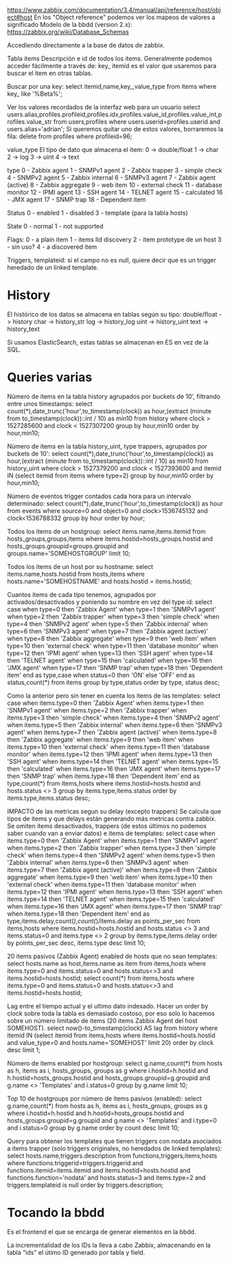 https://www.zabbix.com/documentation/3.4/manual/api/reference/host/object#host
  En los "Object reference" podemos ver los mapeos de valores a significado
Modelo de la bbdd (version 2.x): https://zabbix.org/wiki/Database_Schemas

Accediendo directamente a la base de datos de zabbix.

Tabla items
Descripción e id de todos los items.
Generalmente podemos acceder fácilmente a través de: key_
itemid es el valor que usaremos para buscar el item en otras tablas.

Buscar por una key:
select itemid,name,key_,value_type from items where key_ like '%Beta%';

Ver los valores recordados de la interfaz web para un usuario
select users.alias,profiles.profileid,profiles.idx,profiles.value_id,profiles.value_int,profiles.value_str from users,profiles where users.userid=profiles.userid and users.alias='adrian';
Si queremos quitar uno de estos valores, borraremos la fila:
delete from profiles where profileid=96;


value_type
El tipo de dato que almacena el item:
 0 -> double/float
 1 -> char
 2 -> log
 3 -> uint
 4 -> text


type
0 - Zabbix agent
1 - SNMPv1 agent
2 - Zabbix trapper
3 - simple check
4 - SNMPv2 agent
5 - Zabbix internal
6 - SNMPv3 agent
7 - Zabbix agent (active)
8 - Zabbix aggregate
9 - web item
10 - external check
11 - database monitor
12 - IPMI agent
13 - SSH agent
14 - TELNET agent
15 - calculated
16 - JMX agent
17 - SNMP trap
18 - Dependent item

Status
0 - enabled
1 - disabled
3 - template (para la tabla hosts)

State
0 - normal
1 - not supported

Flags:
0 - a plain item
1 - items lld discovery
2 - item prototype de un host
3 - sin uso?
4 - a discovered item

Triggers, templateid: si el campo no es null, quiere decir que es un trigger heredado de un linked template.


# History
El histórico de los datos se almacena en tablas según su tipo:
double/float -> history
char         -> history_str
log          -> history_log
uint         -> history_uint
text         -> history_text

Si usamos ElasticSearch, estas tablas se almacenan en ES en vez de la SQL.


# Queries varias
Número de items en la tabla history agrupados por buckets de 10', filtrando entre unos timestamps:
select count(*),date_trunc('hour',to_timestamp(clock)) as hour,(extract (minute from to_timestamp(clock))::int / 10) as min10 from history where clock > 1527285600 and clock < 1527307200 group by hour,min10 order by hour,min10;

Número de items en la tabla history_uint, type trappers, agrupados por buckets de 10':
select count(*),date_trunc('hour',to_timestamp(clock)) as hour,(extract (minute from to_timestamp(clock))::int / 10) as min10 from history_uint where clock > 1527379200 and clock < 1527393600 and itemid IN (select itemid from items where type=2) group by hour,min10 order by hour,min10;

Número de eventos trigger contados cada hora para un intervalo determinado:
select count(*),date_trunc('hour',to_timestamp(clock)) as hour from events where source=0 and object=0 and clock>1536745132 and clock<1536788332 group by hour order by hour;

Todos los items de un hostgroup:
select items.name,items.itemid from hosts_groups,groups,items where items.hostid=hosts_groups.hostid and hosts_groups.groupid=groups.groupid and groups.name='SOMEHOSTGROUP' limit 10;

Todos los items de un host por su hostname:
select items.name,hosts.hostid from hosts,items where hosts.name='SOMEHOSTNAME' and hosts.hostid = items.hostid;


Cuantos items de cada tipo tenemos, agrupados por activados/desactivados y poniendo su nombre en vez del type id:
select case when type=0 then 'Zabbix Agent' when type=1 then 'SNMPv1 agent' when type=2 then 'Zabbix trapper' when type=3 then 'simple check' when type=4 then 'SNMPv2 agent' when type=5 then 'Zabbix internal' when type=6 then 'SNMPv3 agent' when type=7 then 'Zabbix agent (active)' when type=8 then 'Zabbix aggregate' when type=9 then 'web item' when type=10 then 'external check' when type=11 then 'database monitor' when type=12 then 'IPMI agent' when type=13 then 'SSH agent' when type=14 then 'TELNET agent' when type=15 then 'calculated' when type=16 then 'JMX agent' when type=17 then 'SNMP trap' when type=18 then 'Dependent item' end as type,case when status=0 then 'ON' else 'OFF' end as status,count(*) from items group by type,status order by type, status desc;

Como la anterior pero sin tener en cuenta los items de las templates:
select case when items.type=0 then 'Zabbix Agent' when items.type=1 then 'SNMPv1 agent' when items.type=2 then 'Zabbix trapper' when items.type=3 then 'simple check' when items.type=4 then 'SNMPv2 agent' when items.type=5 then 'Zabbix internal' when items.type=6 then 'SNMPv3 agent' when items.type=7 then 'Zabbix agent (active)' when items.type=8 then 'Zabbix aggregate' when items.type=9 then 'web item' when items.type=10 then 'external check' when items.type=11 then 'database monitor' when items.type=12 then 'IPMI agent' when items.type=13 then 'SSH agent' when items.type=14 then 'TELNET agent' when items.type=15 then 'calculated' when items.type=16 then 'JMX agent' when items.type=17 then 'SNMP trap' when items.type=18 then 'Dependent item' end as type,count(*) from items,hosts where items.hostid=hosts.hostid and hosts.status <> 3 group by items.type,items.status order by items.type,items.status desc;


IMPACTO de las metricas segun su delay (excepto trappers)
Se calcula que tipos de items y que delays están generando más metricas contra zabbix.
Se omiten items desactivados, trappers (de estos últimos no podemos saber cuando van a enviar datos) e items de templates:
select case when items.type=0 then 'Zabbix Agent' when items.type=1 then 'SNMPv1 agent' when items.type=2 then 'Zabbix trapper' when items.type=3 then 'simple check' when items.type=4 then 'SNMPv2 agent' when items.type=5 then 'Zabbix internal' when items.type=6 then 'SNMPv3 agent' when items.type=7 then 'Zabbix agent (active)' when items.type=8 then 'Zabbix aggregate' when items.type=9 then 'web item' when items.type=10 then 'external check' when items.type=11 then 'database monitor' when items.type=12 then 'IPMI agent' when items.type=13 then 'SSH agent' when items.type=14 then 'TELNET agent' when items.type=15 then 'calculated' when items.type=16 then 'JMX agent' when items.type=17 then 'SNMP trap' when items.type=18 then 'Dependent item' end as type,items.delay,count(*),count(*)/items.delay as points_per_sec from items,hosts where items.hostid=hosts.hostid and hosts.status <> 3 and items.status=0 and items.type <> 2 group by items.type,items.delay order by points_per_sec desc, items.type desc limit 10;


20 items pasivos (Zabbix Agent) enabled de hosts que no sean templates:
select hosts.name as host,items.name as item from items,hosts where items.type=0 and items.status=0 and hosts.status<>3 and items.hostid=hosts.hostid;
select count(*) from items,hosts where items.type=0 and items.status=0 and hosts.status<>3 and items.hostid=hosts.hostid;

Lag entre el tiempo actual y el ultimo dato indexado.
Hacer un order by clock sobre toda la tabla es demasiado costoso, por eso solo lo hacemos sobre un número limitado de items (20 items Zabbix Agent del host SOMEHOST).
select now()-to_timestamp(clock) AS lag from history where itemid IN (select itemid from items,hosts where items.hostid=hosts.hostid and value_type=0 and hosts.name='SOMEHOST' limit 20) order by clock desc limit 1;


Número de items enabled por hostgroup:
select g.name,count(*) from hosts as h, items as i, hosts_groups, groups as g where i.hostid=h.hostid and h.hostid=hosts_groups.hostid and hosts_groups.groupid=g.groupid and g.name <> 'Templates' and i.status=0 group by g.name limit 10;

Top 10 de hostgroups por número de items pasivos (enabled):
select g.name,count(*) from hosts as h, items as i, hosts_groups, groups as g where i.hostid=h.hostid and h.hostid=hosts_groups.hostid and hosts_groups.groupid=g.groupid and g.name <> 'Templates' and i.type=0 and i.status=0 group by g.name order by count desc limit 10;


Query para obtener los templates que tienen triggers con nodata asociados a items trapper (solo triggers originales, no heredados de linked templates):
select hosts.name,triggers.description from functions,triggers,items,hosts where functions.triggerid=triggers.triggerid and functions.itemid=items.itemid and items.hostid=hosts.hostid and functions.function='nodata' and hosts.status=3 and items.type=2 and triggers.templateid is null order by triggers.description;


# Tocando la bbdd
Es el frontend el que se encarga de generar elementos en la bbdd.

La incrementalidad de los IDs la lleva a cabo Zabbix, almacenando en la tabla "ids" el útimo ID generado por tabla y field.
